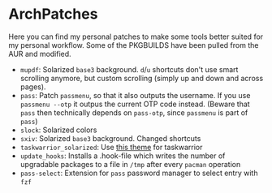 # ArchPatches

Here you can find my personal patches to make some tools better suited for my
personal workflow.
Some of the PKGBUILDS have been pulled from the AUR and modified.

* `mupdf`: Solarized `base3` background. `d`/`u` shortcuts don't use smart
  scrolling anymore, but custom scrolling (simply up and down and across pages).
* `pass`: Patch `passmenu`, so that it also outputs the username. If you use
  `passmenu --otp` it outpus the current OTP code instead.
  (Beware that `pass` then technically depends on `pass-otp`, since `passmenu`
  is part of `pass`)
* `slock`: Solarized colors
* `sxiv`: Solarized `base3` background. Changed shortcuts
* `taskwarrior_solarized`: Use [this theme](https://github.com/hpainter/taskwarrior-solarized) for taskwarrior
* `update_hooks`: Installs a .hook-file which writes the number of upgradable
  packages to a file in `/tmp` after every `pacman` operation
* `pass-select`: Extension for `pass` password manager to select entry with `fzf`
